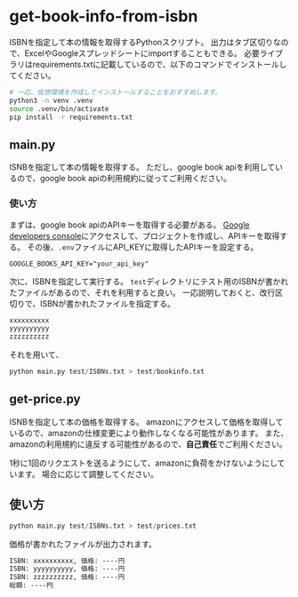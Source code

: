 # get-book-info-from-isbn
ISBNを指定して本の情報を取得するPythonスクリプト。
出力はタブ区切りなので、ExcelやGoogleスプレッドシートにimportすることもできる。
必要ライブラリはrequirements.txtに記載しているので、以下のコマンドでインストールしてください。
```bash
# 一応、仮想環境を作成してインストールすることをおすすめします。
python3 -n venv .venv
source .venv/bin/activate
pip install -r requirements.txt
```

## main.py
ISNBを指定して本の情報を取得する。
ただし、google book apiを利用しているので、google book apiの利用規約に従ってご利用ください。
### 使い方
まずは、google book apiのAPIキーを取得する必要がある。
[Google developers console](https://console.developers.google.com/)にアクセスして、プロジェクトを作成し、APIキーを取得する。
その後、`.env`ファイルにAPI_KEYに取得したAPIキーを設定する。
```.env
GOOGLE_BOOKS_API_KEY="your_api_key"
```
次に、ISBNを指定して実行する。
`test`ディレクトリにテスト用のISBNが書かれたファイルがあるので、それを利用すると良い。
一応説明しておくと、改行区切りで、ISBNが書かれたファイルを指定する。
```txt:ISBNs.txt
xxxxxxxxxx
yyyyyyyyyy
zzzzzzzzzz
```
それを用いて、
```python
python main.py test/ISBNs.txt > test/bookinfo.txt
```

## get-price.py
ISNBを指定して本の価格を取得する。
amazonにアクセスして価格を取得しているので、amazonの仕様変更により動作しなくなる可能性があります。
また、amazonの利用規約に違反する可能性があるので、**自己責任**でご利用ください。

1秒に1回のリクエストを送るようにして、amazonに負荷をかけないようにしています。
場合に応じて調整してください。

## 使い方
```python
python main.py test/ISBNs.txt > test/prices.txt
```
価格が書かれたファイルが出力されます。
```txt:prices.txt
ISBN: xxxxxxxxxx, 価格: ----円
ISBN: yyyyyyyyyy, 価格: ----円
ISBN: zzzzzzzzzz, 価格: ----円
総額: ----円
```


